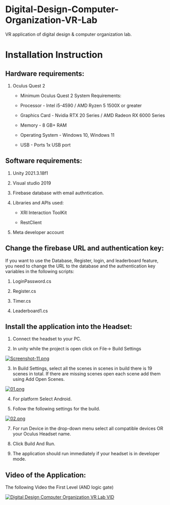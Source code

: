 # Digital-Design-Computer-Organization-VR-Lab
VR application of digital design &amp; computer organization lab.

# Installation Instruction  

 

## Hardware requirements: 

1. Oculus Quest 2 

   - Minimum Oculus Quest 2 System Requirements: 

   - Processor - Intel i5-4590 / AMD Ryzen 5 1500X or greater 

   - Graphics Card - Nvidia RTX 20 Series / AMD Radeon RX 6000 Series 

   - Memory - 8 GB+ RAM 

   - Operating System - Windows 10, Windows 11 

   - USB - Ports 1x USB port 

## Software requirements: 

1. Unity 2021.3.18f1 

2. Visual studio 2019 

3. Firebase database with email authntication. 

4. Libraries and APIs used: 

   - XRI Interaction ToolKit 

   - RestClient 

5. Meta developer account  

## Change the firebase URL and authentication key: 

If you want to use the Database, Register, login, and leaderboard feature, you need to change the URL to the database and the authentication key variables in the following scripts: 

1. LoginPassword.cs 

2. Register.cs 

3. Timer.cs 

4. Leaderboard1.cs 

## Install the application into the Headset: 

1. Connect the headset to your PC.  

2. In unity while the project is open click on File-> Build Settings 

[![Screenshot-11.png](https://i.postimg.cc/dtntpkgR/Screenshot-11.png)](https://postimg.cc/vcgs6BYD)

3. In Build Settings, select all the scenes in scenes in build there is 19 scenes in total. If there are missing scenes open each scene add them using Add Open Scenes.
   
 [![01.png](https://i.postimg.cc/C55NykdX/01.png)](https://postimg.cc/QKL51BQJ)

4. For platform Select Android. 

5. Follow the following settings for the build. 

[![02.png](https://i.postimg.cc/wjCKG9xc/02.png)](https://postimg.cc/Js5dyVkG)

7. For run Device in the drop-down menu select all compatible devices OR your Oculus Headset name. 

8. Click Build And Run.  

9. The application should run immediately if your headset is in developer mode. 

## Video of the Application: 

The following Video the First Level (AND logic gate)  

[![Digital Design Computer Organization VR Lab VID](https://img.youtube.com/vi/6Bsf2T9XBhI/0.jpg)](https://www.youtube.com/watch?v=6Bsf2T9XBhI)
 
